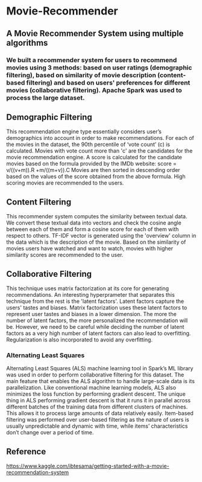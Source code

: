# Movie-Recommender
## A Movie Recommender System using multiple algorithms
### We built a recommender system for users to recommend movies using 3 methods: based on user ratings (demographic filtering), based on similarity of movie description (content-based filtering) and based on users' preferences for different movies (collaborative filtering). Apache Spark was used to process the large dataset.

## Demographic Filtering
This recommendation engine type essentially considers user’s demographics into account in order to make recommendations. For each of the movies in the dataset, the 90th percentile of ‘vote count’ (c) is calculated. Movies with vote count more than 'c' are the candidates for the movie recommendation engine. A score is calculated for the candidate movies based on the formula provided by the IMDb website: score = v/((v+m)).R +m/((m+v)).C
Movies are then sorted in descending order based on the values of the score obtained from the above formula. High scoring movies are recommended to the users.

## Content Filtering
This recommender system computes the similarity between textual data. We convert these textual data into vectors and check the cosine angle between each of them and form a cosine score for each of them with respect to others. TF-IDF vector is generated using the 'overview' column in the data which is the description of the movie. Based on the similarity of movies users have watched and want to watch, movies with higher similarity scores are recommended to the user.

## Collaborative Filtering
This technique uses matrix factorization at its core for generating recommendations. An interesting hyperprameter that separates this technique from the rest is the 'latent factors'. Latent factors capture the users' tastes and biases. Matrix factorization uses these latent factors to represent user tastes and biases in a lower dimension. The more the number of latent factors, the more personalized the recommendation will be. However, we need to be careful while deciding the number of latent factors as a very high number of latent factors can also lead to overfitting. Regularization is also incorporated to avoid any overfitting.
### Alternating Least Squares
Alternating Least Squares (ALS) machine learning tool in Spark’s ML library was used in order to perform collaborative filtering for this dataset. The main feature that enables the ALS algorithm to handle large-scale data is its parallelization. Like conventional machine learning models, ALS also minimizes the loss function by performing gradient descent. The unique thing in ALS performing gradient descent is that it runs it in parallel across different batches of the training data from different clusters of machines. This allows it to process large amounts of data relatively easily. Item-based filtering was performed over user-based filtering as the nature of users is usually unpredictable and dynamic with time, while items’ characteristics don’t change over a period of time. 

## Reference
https://www.kaggle.com/ibtesama/getting-started-with-a-movie-recommendation-system
